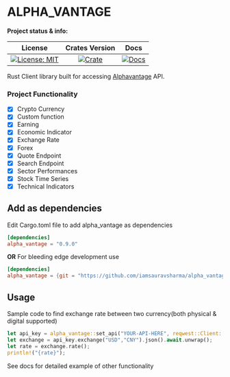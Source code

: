 # ALPHA_VANTAGE

**Project status & info:**

| License | Crates Version | Docs |
| :---: | :---: | :---: |
| [![License: MIT][license_badge]][license_link] | [![Crate][cratesio_badge]][cratesio_link] | [![Docs][docsrs_badge]][docsrs_link] |

Rust Client library built for accessing [Alphavantage][alphavantage_link] API.

### Project Functionality

- [X] Crypto Currency
- [X] Custom function
- [X] Earning
- [X] Economic Indicator
- [X] Exchange Rate
- [X] Forex
- [X] Quote Endpoint
- [X] Search Endpoint
- [X] Sector Performances
- [X] Stock Time Series
- [X] Technical Indicators

## Add as dependencies
Edit Cargo.toml file to add alpha_vantage as dependencies
```toml
[dependencies]
alpha_vantage = "0.9.0"
```

__OR__
For bleeding edge development use

```toml
[dependencies]
alpha_vantage = {git = "https://github.com/iamsauravsharma/alpha_vantage"}
```

## Usage
Sample code to find exchange rate between two currency(both physical & digital supported)

```rust
let api_key = alpha_vantage::set_api("YOUR-API-HERE", reqwest::Client::new());
let exchange = api_key.exchange("USD","CNY").json().await.unwrap();
let rate = exchange.rate();
println!("{rate}");
```

See docs for detailed example of other functionality

[license_badge]: https://img.shields.io/github/license/iamsauravsharma/alpha_vantage.svg?style=for-the-badge
[license_link]: LICENSE

[alphavantage_link]: https://www.alphavantage.co

[cratesio_badge]: https://img.shields.io/crates/v/alpha_vantage.svg?style=for-the-badge
[cratesio_link]: https://crates.io/crates/alpha_vantage

[docsrs_badge]: https://img.shields.io/docsrs/alpha_vantage/latest?style=for-the-badge
[docsrs_link]: https://docs.rs/alpha_vantage
